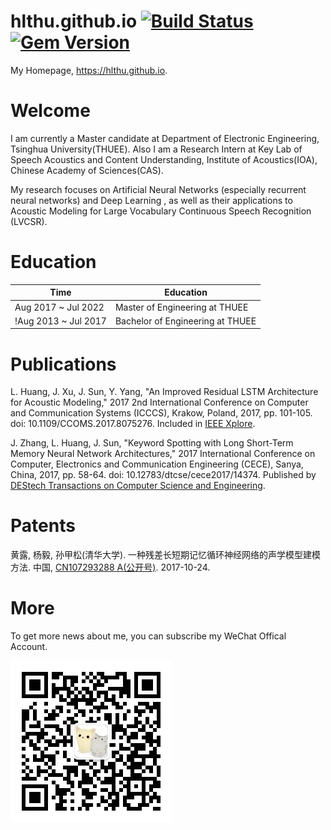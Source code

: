 # hlthu.github.io [![Build Status](https://travis-ci.org/hlthu/hlthu.github.io.svg?branch=master)](https://travis-ci.org/hlthu/hlthu.github.io) [![Gem Version](https://badge.fury.io/rb/type-on-strap.svg)](https://badge.fury.io/rb/type-on-strap)


My Homepage, https://hlthu.github.io.

# Welcome

I am currently a Master candidate at Department of Electronic Engineering, Tsinghua University(THUEE). Also I am a Research Intern at Key Lab of Speech Acoustics and Content Understanding, Institute of Acoustics(IOA), Chinese Academy of Sciences(CAS).

My research focuses on Artificial Neural Networks (especially recurrent neural networks) and Deep Learning , as well as their applications to Acoustic Modeling for Large Vocabulary Continuous Speech Recognition (LVCSR).

# Education

|Time|Education|
|----|----|
|Aug 2017 ~ Jul 2022 | Master of Engineering at THUEE|
!Aug 2013 ~ Jul 2017 | Bachelor of Engineering at THUEE|

# Publications

L. Huang, J. Xu, J. Sun, Y. Yang,  "An Improved Residual LSTM Architecture for Acoustic Modeling," 2017 2nd International Conference on Computer and Communication Systems (ICCCS), Krakow, Poland, 2017, pp. 101-105. doi: 10.1109/CCOMS.2017.8075276. Included in [IEEE Xplore](http://ieeexplore.ieee.org/document/8075276/). 

J. Zhang, L. Huang, J. Sun,  "Keyword Spotting with Long Short-Term Memory Neural Network Architectures," 2017 International Conference on Computer, Electronics and Communication Engineering (CECE), Sanya, China, 2017, pp. 58-64. doi: 10.12783/dtcse/cece2017/14374. Published by [DEStech Transactions on Computer Science and Engineering](http://dpi-proceedings.com/index.php/dtcse/article/view/14374). 

# Patents

黄露, 杨毅, 孙甲松(清华大学). 一种残差长短期记忆循环神经网络的声学模型建模方法. 中国, [CN107293288 A(公开号)](https://www.google.com/patents/CN107293288A?cl=zh). 2017-10-24.

# More
To get more news about me, you can subscribe my WeChat Offical Account.

![wechat](assets/img/huanglu_thu.jpg)
